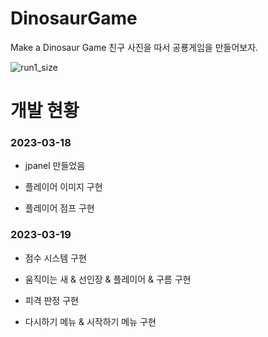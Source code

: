 # DinosaurGame
Make a Dinosaur Game
친구 사진을 따서 공룡게임을 만들어보자. 


![run1_size](https://user-images.githubusercontent.com/127168700/226170886-724aa4a1-6f25-46c4-ab0e-5cbf20d6d9aa.png)


# 개발 현황

### 2023-03-18

- jpanel 만들었음

- 플레이어 이미지 구현

- 플레이어 점프 구현





### 2023-03-19

- 점수 시스템 구현

- 움직이는 새 & 선인장 & 플레이어 & 구름 구현

- 피격 판정 구현

- 다시하기 메뉴 & 시작하기 메뉴 구현
